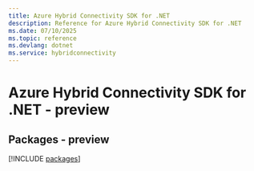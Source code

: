```yaml
---
title: Azure Hybrid Connectivity SDK for .NET
description: Reference for Azure Hybrid Connectivity SDK for .NET
ms.date: 07/10/2025
ms.topic: reference
ms.devlang: dotnet
ms.service: hybridconnectivity
---
```

# Azure Hybrid Connectivity SDK for .NET - preview
## Packages - preview
[!INCLUDE [packages](hybrid-connectivity-index.md)]